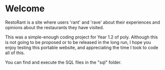 # Welcome

RestoRant is a site where users 'rant' and 'rave' about their experiences and opinions about the restaurants they have visited.

This was a simple-enough coding project for Year 1.2 of poly. Although this is not going to be proposed or to be released in the long run, I hope you enjoy testing this portable website, and appreciating the time I took to code all of this.

You can find and execute the SQL files in the "sql" folder.
